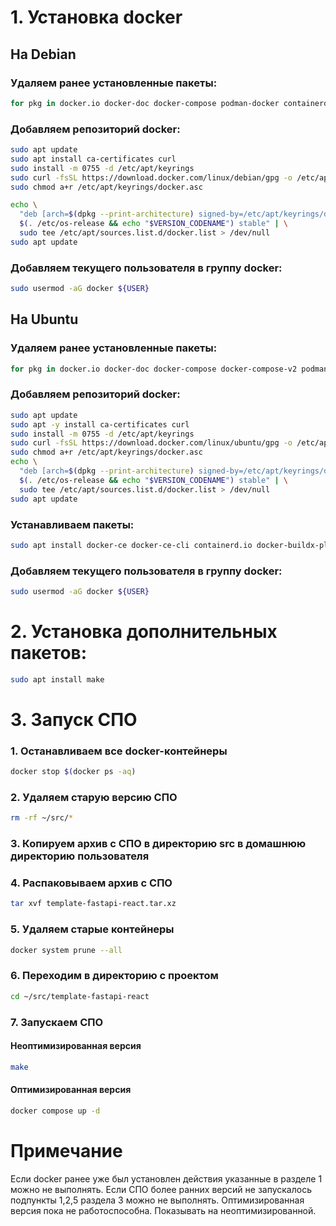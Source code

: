 # 1. Установка docker

## На Debian

### Удаляем ранее установленные пакеты:

```bash
for pkg in docker.io docker-doc docker-compose podman-docker containerd runc; do sudo apt remove $pkg; done
```

### Добавляем репозиторий docker:

```bash
sudo apt update
sudo apt install ca-certificates curl
sudo install -m 0755 -d /etc/apt/keyrings
sudo curl -fsSL https://download.docker.com/linux/debian/gpg -o /etc/apt/keyrings/docker.asc
sudo chmod a+r /etc/apt/keyrings/docker.asc

echo \
  "deb [arch=$(dpkg --print-architecture) signed-by=/etc/apt/keyrings/docker.asc] https://download.docker.com/linux/debian \
  $(. /etc/os-release && echo "$VERSION_CODENAME") stable" | \
  sudo tee /etc/apt/sources.list.d/docker.list > /dev/null
sudo apt update
```

### Добавляем текущего пользователя в группу docker:

```bash
sudo usermod -aG docker ${USER}
```

## На Ubuntu

### Удаляем ранее установленные пакеты:

```bash
for pkg in docker.io docker-doc docker-compose docker-compose-v2 podman-docker containerd runc; do sudo apt remove $pkg; done
```

### Добавляем репозиторий docker:

```bash
sudo apt update
sudo apt -y install ca-certificates curl
sudo install -m 0755 -d /etc/apt/keyrings
sudo curl -fsSL https://download.docker.com/linux/ubuntu/gpg -o /etc/apt/keyrings/docker.asc
sudo chmod a+r /etc/apt/keyrings/docker.asc
echo \
  "deb [arch=$(dpkg --print-architecture) signed-by=/etc/apt/keyrings/docker.asc] https://download.docker.com/linux/ubuntu \
  $(. /etc/os-release && echo "$VERSION_CODENAME") stable" | \
  sudo tee /etc/apt/sources.list.d/docker.list > /dev/null
sudo apt update
```

### Устанавливаем пакеты:

```bash
sudo apt install docker-ce docker-ce-cli containerd.io docker-buildx-plugin docker-compose-plugin
```

### Добавляем текущего пользователя в группу docker:

```bash
sudo usermod -aG docker ${USER}
```

# 2. Установка дополнительных пакетов:

```bash
sudo apt install make
```

# 3. Запуск СПО

### 1. Останавливаем все docker-контейнеры

```bash
docker stop $(docker ps -aq)
```

### 2. Удаляем старую версию СПО

```bash
rm -rf ~/src/*
```

### 3. Копируем архив с СПО в директорию src в домашнюю директорию пользователя

### 4. Распаковываем архив с СПО

```bash
tar xvf template-fastapi-react.tar.xz
```

### 5. Удаляем старые контейнеры

```bash
docker system prune --all
```

### 6. Переходим в директорию с проектом

```bash
cd ~/src/template-fastapi-react
```

### 7. Запускаем СПО

#### Неоптимизированная версия

```bash
make
```

#### Оптимизированная версия

```bash
docker compose up -d
```

# Примечание

Если docker ранее уже был установлен действия указанные в разделе 1 можно не выполнять.
Если СПО более ранних версий не запускалось подпункты 1,2,5 раздела 3 можно не выполнять.
Оптимизированная версия пока не работоспособна. Показывать на неоптимизированной.
